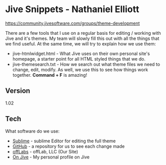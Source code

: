 Jive Snippets - Nathaniel Elliott
=========

https://community.jivesoftware.com/groups/theme-development

There are a few tools that I use on a regular basis for editing / working with Jive and it's themes. My team will slowly fill this out with all the things that we find useful. At the same time, we will try to explain how we use them: 

* jive-htmlwidget.html - What Jive uses on their own personal site's homepage, a starter point for all HTML styled things that we do.
* jive-themesearch.txt - How we search out what theme files we need to change, edit, modify. As well, we use this to see how things work together. **Command + F** is amazing!

 

Version
----

1.02

Tech
-----------

What software do we use:

* [Sublime] - sublime Editor for editing the full theme
* [GitHub] - a repository for us to see each change made
* [offLabs] - offLab, LLC (Our Site)
* [On Jive] - My personal profile on Jive

[Sublime]:http://www.sublimetext.com/
[GitHub]:https://github.com/
[offLabs]:http://offlabs.com
[On Jive]:https://community.jivesoftware.com/people/NathanielElliott